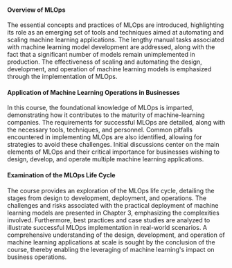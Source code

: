 #### Overview of MLOps

The essential concepts and practices of MLOps are introduced, highlighting its role as an emerging set of tools and techniques aimed at automating and scaling machine learning applications. The lengthy manual tasks associated with machine learning model development are addressed, along with the fact that a significant number of models remain unimplemented in production. The effectiveness of scaling and automating the design, development, and operation of machine learning models is emphasized through the implementation of MLOps.

#### Application of Machine Learning Operations in Businesses

In this course, the foundational knowledge of MLOps is imparted, demonstrating how it contributes to the maturity of machine-learning companies. The requirements for successful MLOps are detailed, along with the necessary tools, techniques, and personnel. Common pitfalls encountered in implementing MLOps are also identified, allowing for strategies to avoid these challenges. Initial discussions center on the main elements of MLOps and their critical importance for businesses wishing to design, develop, and operate multiple machine learning applications.

#### Examination of the MLOps Life Cycle

The course provides an exploration of the MLOps life cycle, detailing the stages from design to development, deployment, and operations. The challenges and risks associated with the practical deployment of machine learning models are presented in Chapter 3, emphasizing the complexities involved. Furthermore, best practices and case studies are analyzed to illustrate successful MLOps implementation in real-world scenarios. A comprehensive understanding of the design, development, and operation of machine learning applications at scale is sought by the conclusion of the course, thereby enabling the leveraging of machine learning's impact on business operations.